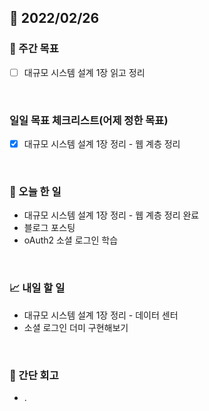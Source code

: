 ## 📅 2022/02/26


### 👏 주간 목표

- [ ] 대규모 시스템 설계 1장 읽고 정리

<br/>

### 일일 목표 체크리스트(어제 정한 목표)

- [x] 대규모 시스템 설계 1장 정리 - 웹 계층 정리

<br/>

### 💯 오늘 한 일

- 대규모 시스템 설계 1장 정리 - 웹 계층 정리 완료
- 블로그 포스팅
- oAuth2 소셜 로그인 학습

<br/>

### 📈 내일 할 일

- 대규모 시스템 설계 1장 정리 - 데이터 센터
- 소셜 로그인 더미 구현해보기

<br/>

### 🤔 간단 회고

- .



 




 








